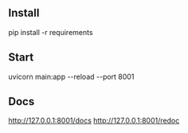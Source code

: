 ## Install

pip install -r requirements

## Start

uvicorn main:app --reload --port 8001

## Docs

http://127.0.0.1:8001/docs
http://127.0.0.1:8001/redoc
